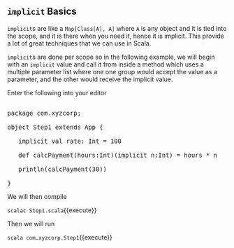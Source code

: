 ## `implicit` Basics

`implicit`s are like a `Map[Class[A], A]` where `A` is any object and it is tied into the scope, and it is there when you need it, hence it is implicit. This provide a lot of great techniques that we can use in Scala.

`implicit`s are done per scope so in the following example, we will begin with an `implicit` value and call it from inside a method which uses a multiple parameter list where one one group would accept the value as a parameter, and the other would receive the implicit value.

Enter the following into your editor

<pre class="file" data-filename="Step1.scala" data-target="replace">

package com.xyzcorp;

object Step1 extends App {

   implicit val rate: Int = 100

   def calcPayment(hours:Int)(implicit n:Int) = hours * n

   println(calcPayment(30))

}
</pre>

We will then compile

`scalac Step1.scala`{{execute}}

Then we will run

`scala com.xyzcorp.Step1`{{execute}}
